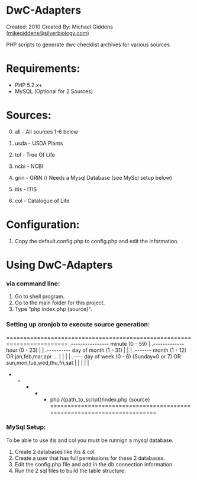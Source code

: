 # DwC-Adapters
Created: 2010
Created By: Michael Giddens (mikegiddens@silverbiology.com)

PHP scripts to generate dwc checklist archives for various sources

# Requirements:
- PHP 5.2.x+
- MySQL (Optional for 2 Sources)

# Sources:
0) all - All sources 1-6 below

1) usda - USDA Plants
2) tol - Tree Of Life
3) ncbi - NCBI
4) grin - GRIN   // Needs a Mysql Database (see MySql setup below)
5) itis - ITIS
6) col - Catalogue of Life

# Configuration:
1) Copy the default.config.php to config.php and edit the information.

# Using DwC-Adapters 

### via command line:
1) Go to shell program.
2) Go to the main folder for this project.
3) Type "php index.php {source}".

### Setting up cronjob to execute source generation:
========================================================================
.---------------- minute (0 - 59) 
|  .------------- hour (0 - 23)
|  |  .---------- day of month (1 - 31)
|  |  |  .------- month (1 - 12) OR jan,feb,mar,apr ... 
|  |  |  |  .---- day of week (0 - 6) (Sunday=0 or 7)  OR sun,mon,tue,wed,thu,fri,sat 
|  |  |  |  |
*  *  *  *  *  php /{path_to_script}/index.php {source}
========================================================================

### MySql Setup:
To be able to use itis and col you must be runnign a mysql database.
1) Create 2 databases like itis & col.
2) Create a user that has full permissions for these 2 databases.
3) Edit the config.php file and add in the db connection information.
4) Run the 2 sql files to build the table structure.
